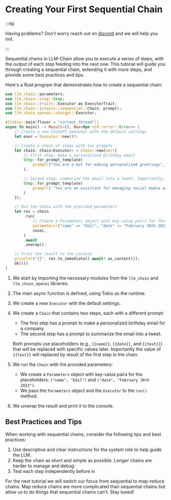 # Creating Your First Sequential Chain

:::tip

Having problems? Don't worry reach out on [discord](https://discord.gg/kewN9Gtjt2) and we will help you out.

:::

Sequential chains in LLM-Chain allow you to execute a series of steps, with the output of each step feeding into the next one. This tutorial will guide you through creating a sequential chain, extending it with more steps, and provide some best practices and tips.

Here's a Rust program that demonstrates how to create a sequential chain:

```rust
use llm_chain::parameters;
use llm_chain::step::Step;
use llm_chain::traits::Executor as ExecutorTrait;
use llm_chain::{chains::sequential::Chain, prompt};
use llm_chain_openai::chatgpt::Executor;

#[tokio::main(flavor = "current_thread")]
async fn main() -> Result<(), Box<dyn std::error::Error>> {
    // Create a new ChatGPT executor with the default settings
    let exec = Executor::new()?;

    // Create a chain of steps with two prompts
    let chain: Chain<Executor> = Chain::new(vec![
        // First step: make a personalized birthday email
        Step::for_prompt_template(
            prompt!("You are a bot for making personalized greetings", "Make personalized birthday e-mail to the whole company for {{name}} who has their birthday on {{date}}. Include their name")
        ),

        // Second step: summarize the email into a tweet. Importantly, the text parameter becomes the result of the previous prompt.
        Step::for_prompt_template(
            prompt!( "You are an assistant for managing social media accounts for a company", "Summarize this email into a tweet to be sent by the company, use emoji if you can. \n--\n{{text}}")
        )
    ]);

    // Run the chain with the provided parameters
    let res = chain
        .run(
            // Create a Parameters object with key-value pairs for the placeholders
            parameters!("name" => "Emil", "date" => "February 30th 2023"),
            &exec,
        )
        .await
        .unwrap();

    // Print the result to the console
    println!("{}", res.to_immediate().await?.as_content());
    Ok(())
}
```

1. We start by importing the necessary modules from the `llm_chain` and `llm_chain_openai` libraries.
2. The main async function is defined, using Tokio as the runtime.
3. We create a new `Executor` with the default settings.
4. We create a `Chain` that contains two steps, each with a different prompt:

   - The first step has a prompt to make a personalized birthday email for a company.
   - The second step has a prompt to summarize the email into a tweet.

   Both prompts use placeholders (e.g., `{{name}}`, `{{date}}`, and `{{text}}`) that will be replaced with specific values later. Importantly the value of `{{text}}` will replaced by result of the first step in the chain.

5. We run the `Chain` with the provided parameters:

   - We create a `Parameters` object with key-value pairs for the placeholders: `("name", "Emil")` and `("date", "February 30th 2023")`.
   - We pass the `Parameters` object and the `Executor` to the `run()` method.

6. We unwrap the result and print it to the console.

## Best Practices and Tips

When working with sequential chains, consider the following tips and best practices:

1. Use descriptive and clear instructions for the system role to help guide the LLM.
2. Keep the chain as short and simple as possible. Longer chains are harder to manage and debug.
3. Test each step independently before in

For the next tutorial we will switch our focus from sequential to map-reduce chains. Map reduce chains are more complicated than sequential chains but allow us to do things that sequential chains can't. Stay tuned!
